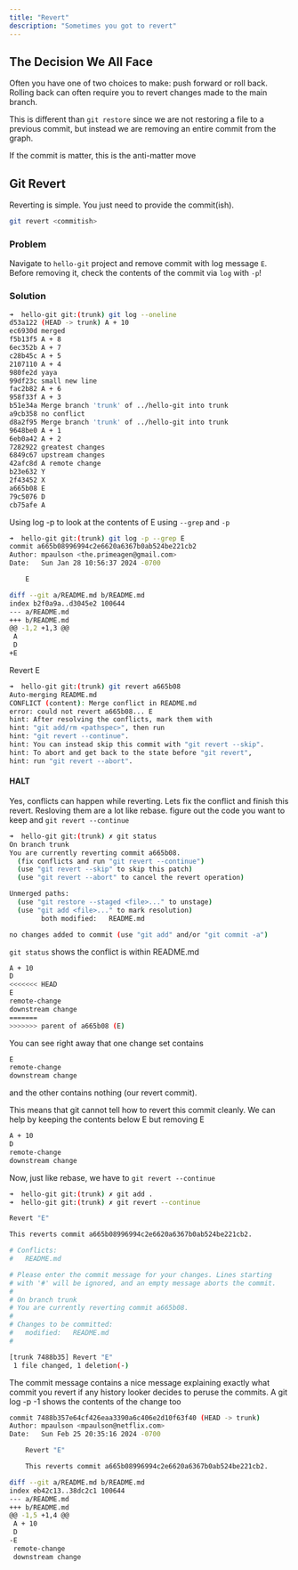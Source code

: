 ```yaml
---
title: "Revert"
description: "Sometimes you got to revert"
---
```


## The Decision We All Face
Often you have one of two choices to make: push forward or roll back.  Rolling
back can often require you to revert changes made to the main branch.

This is different than `git restore` since we are not restoring a file to a
previous commit, but instead we are removing an entire commit from the graph.

If the commit is matter, this is the anti-matter move

## Git Revert
Reverting is simple.  You just need to provide the commit(ish).
```bash
git revert <commitish>
```

### Problem
Navigate to `hello-git` project and remove commit with log message `E`.  Before
removing it, check the contents of the commit via `log` with `-p`!

### Solution
```bash
➜  hello-git git:(trunk) git log --oneline
d53a122 (HEAD -> trunk) A + 10
ec6930d merged
f5b13f5 A + 8
6ec352b A + 7
c28b45c A + 5
2107110 A + 4
980fe2d yaya
99df23c small new line
fac2b82 A + 6
958f33f A + 3
b51e34a Merge branch 'trunk' of ../hello-git into trunk
a9cb358 no conflict
d8a2f95 Merge branch 'trunk' of ../hello-git into trunk
9648be0 A + 1
6eb0a42 A + 2
7282922 greatest changes
6849c67 upstream changes
42afc8d A remote change
b23e632 Y
2f43452 X
a665b08 E
79c5076 D
cb75afe A
```

Using log -p to look at the contents of E using `--grep` and `-p`
```bash
➜  hello-git git:(trunk) git log -p --grep E
commit a665b08996994c2e6620a6367b0ab524be221cb2
Author: mpaulson <the.primeagen@gmail.com>
Date:   Sun Jan 28 10:56:37 2024 -0700

    E

diff --git a/README.md b/README.md
index b2f0a9a..d3045e2 100644
--- a/README.md
+++ b/README.md
@@ -1,2 +1,3 @@
 A
 D
+E
```

Revert E

```bash
➜  hello-git git:(trunk) git revert a665b08
Auto-merging README.md
CONFLICT (content): Merge conflict in README.md
error: could not revert a665b08... E
hint: After resolving the conflicts, mark them with
hint: "git add/rm <pathspec>", then run
hint: "git revert --continue".
hint: You can instead skip this commit with "git revert --skip".
hint: To abort and get back to the state before "git revert",
hint: run "git revert --abort".
```

#### HALT
Yes, conflicts  can happen while reverting. Lets fix the conflict and finish
this revert.  Resloving them are a lot like rebase.  figure out the code you
want to keep and `git revert --continue`

```bash
➜  hello-git git:(trunk) ✗ git status
On branch trunk
You are currently reverting commit a665b08.
  (fix conflicts and run "git revert --continue")
  (use "git revert --skip" to skip this patch)
  (use "git revert --abort" to cancel the revert operation)

Unmerged paths:
  (use "git restore --staged <file>..." to unstage)
  (use "git add <file>..." to mark resolution)
        both modified:   README.md

no changes added to commit (use "git add" and/or "git commit -a")
```

`git status` shows the conflict is within README.md

```bash
A + 10
D
<<<<<<< HEAD
E
remote-change
downstream change
=======
>>>>>>> parent of a665b08 (E)
```

You can see right away that one change set contains
```bash
E
remote-change
downstream change
```

and the other contains nothing (our revert commit).

This means that git cannot tell how to revert this commit cleanly.  We can help
by keeping the contents below E but removing E

```bash
A + 10
D
remote-change
downstream change
```

Now, just like rebase, we have to `git revert --continue`

```bash
➜  hello-git git:(trunk) ✗ git add .
➜  hello-git git:(trunk) ✗ git revert --continue

Revert "E"

This reverts commit a665b08996994c2e6620a6367b0ab524be221cb2.

# Conflicts:
#	README.md

# Please enter the commit message for your changes. Lines starting
# with '#' will be ignored, and an empty message aborts the commit.
#
# On branch trunk
# You are currently reverting commit a665b08.
#
# Changes to be committed:
#	modified:   README.md
#

[trunk 7488b35] Revert "E"
 1 file changed, 1 deletion(-)
```

The commit message contains a nice message explaining exactly what commit you
revert if any history looker decides to peruse the commits.  A git log -p -1
shows the contents of the change too

```bash
commit 7488b357e64cf426eaa3390a6c406e2d10f63f40 (HEAD -> trunk)
Author: mpaulson <mpaulson@netflix.com>
Date:   Sun Feb 25 20:35:16 2024 -0700

    Revert "E"

    This reverts commit a665b08996994c2e6620a6367b0ab524be221cb2.

diff --git a/README.md b/README.md
index eb42c13..38dc2c1 100644
--- a/README.md
+++ b/README.md
@@ -1,5 +1,4 @@
 A + 10
 D
-E
 remote-change
 downstream change
```
